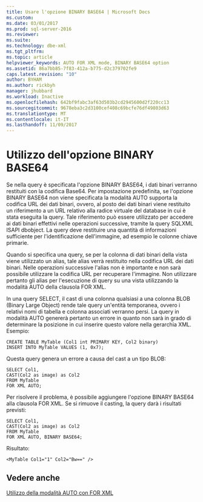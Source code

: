 ```yaml
---
title: Usare l'opzione BINARY BASE64 | Microsoft Docs
ms.custom: 
ms.date: 03/01/2017
ms.prod: sql-server-2016
ms.reviewer: 
ms.suite: 
ms.technology: dbe-xml
ms.tgt_pltfrm: 
ms.topic: article
helpviewer_keywords: AUTO FOR XML mode, BINARY BASE64 option
ms.assetid: 86a7bb85-7f83-412a-b775-d2c379702fe9
caps.latest.revision: "10"
author: BYHAM
ms.author: rickbyh
manager: jhubbard
ms.workload: Inactive
ms.openlocfilehash: 642bf9fabc3af63d503b2cd2945600d2f220cc13
ms.sourcegitcommit: 9678eba3c2d3100cef408c69bcfe76df49803d63
ms.translationtype: MT
ms.contentlocale: it-IT
ms.lasthandoff: 11/09/2017
---
```

# <a name="use-the-binary-base64-option"></a>Utilizzo dell'opzione BINARY BASE64
  Se nella query è specificata l'opzione BINARY BASE64, i dati binari verranno restituiti con la codifica Base64. Per impostazione predefinita, se l'opzione BINARY BASE64 non viene specificata la modalità AUTO supporta la codifica URL dei dati binari, ovvero, al posto dei dati binari viene restituito un riferimento a un URL relativo alla radice virtuale del database in cui è stata eseguita la query. Tale riferimento può essere utilizzato per accedere ai dati binari effettivi nelle operazioni successive, tramite la query SQLXML ISAPI dbobject. La query deve restituire una quantità di informazioni sufficiente per l'identificazione dell'immagine, ad esempio le colonne chiave primarie.  
  
 Quando si specifica una query, se per la colonna di dati binari della vista viene utilizzato un alias, tale alias verrà restituito nella codifica URL dei dati binari. Nelle operazioni successive l'alias non è importante e non sarà possibile utilizzare la codifica URL per recuperare l'immagine. Non utilizzare pertanto gli alias per l'esecuzione di query su una vista utilizzando la modalità AUTO della clausola FOR XML.  
  
 In una query SELECT, il cast di una colonna qualsiasi a una colonna BLOB (Binary Large Object) rende tale query un'entità temporanea, ovvero i relativi nomi di tabella e colonna associati verranno persi. La query in modalità AUTO genererà pertanto un errore in quanto non sarà in grado di determinare la posizione in cui inserire questo valore nella gerarchia XML. Esempio:  
  
```  
CREATE TABLE MyTable (Col1 int PRIMARY KEY, Col2 binary)  
INSERT INTO MyTable VALUES (1, 0x7);  
```  
  
 Questa query genera un errore a causa del cast a un tipo BLOB:  
  
```  
SELECT Col1,  
CAST(Col2 as image) as Col2  
FROM MyTable  
FOR XML AUTO;  
```  
  
 Per risolvere il problema, è possibile aggiungere l'opzione BINARY BASE64 alla clausola FOR XML. Se si rimuove il casting, la query darà i risultati previsti:  
  
```  
SELECT Col1,  
CAST(Col2 as image) as Col2  
FROM MyTable  
FOR XML AUTO, BINARY BASE64;  
```  
  
 Risultato:  
  
```  
<MyTable Col1="1" Col2="Bw==" />  
```  
  
## <a name="see-also"></a>Vedere anche  
 [Utilizzo della modalità AUTO con FOR XML](../../relational-databases/xml/use-auto-mode-with-for-xml.md)  
  
  
